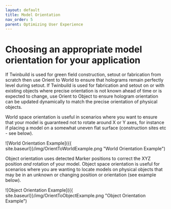 ```yaml
---
layout: default
title: Model Orientation
nav_order: 5
parent: Optimizing User Experience
---
```


# Choosing an appropriate model orientation for your application

If Twinbuild is used for green field construction, setout or fabrication from scratch then use Orient to World to ensure that holograms remain perfectly level during setout. If Twinbuild is used for fabrication and setout on or with existing objects where precise orientation is not known ahead of time or is expected to change, use Orient to Object to ensure hologram orientation can be updated dynamically to match the precise orientation of physical objects.

World space orientation is useful in scenarios where you want to ensure that your model is guaranteed not to rotate around X or Y axes, for instance if placing a model on a somewhat uneven flat surface (construction sites etc - see below).

![World Orientation Example]({{ site.baseurl}}/img/OrientToWorldExample.png "World Orientation Example")

Object orientation uses detected Marker positions to correct the XYZ position _and_ rotation of your model. Object space orientation is useful for scenarios where you are wanting to locate models on physical objects that may be in an unknown or changing position or orientation (see example below).

![Object Orientation Example]({{ site.baseurl}}/img/OrientToObjectExample.png "Object Orientation Example")
